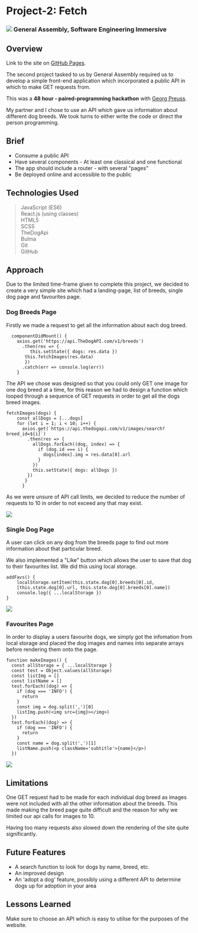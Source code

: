 # Project-2: Fetch

### ![](https://cloud.githubusercontent.com/assets/40461/8183776/469f976e-1432-11e5-8199-6ac91363302b.png) General Assembly, Software Engineering Immersive

## Overview
Link to the site on [GitHub Pages](https://charlotte-thomas.github.io/project-fetch/).

The second project tasked to us by General Assembly required us to develop a simple front-end application which incorporated a public API in which to make GET requests from. 

This was a **48 hour - paired-programming hackathon** with [Georg Preuss](https://github.com/georgpreuss).

My partner and I chose to use an API which gave us information about different dog breeds. We took turns to either write the code or direct the person programming.

## Brief

* Consume a public API
* Have several components - At least one classical and one functional
* The app should include a router - with several "pages"
* Be deployed online and accessible to the public

## Technologies Used

> JavaScript (ES6)   
> React.js (using classes)       
> HTML5       
> SCSS   
> TheDogApi  
> Bulma  
> Git  
> GitHub

## Approach

Due to the limited time-frame given to complete this project, we decided to create a very simple site which had a landing-page, list of breeds, single dog page and favourites page.

### Dog Breeds Page

Firstly we made a request to get all the information about each dog breed.

	  componentDidMount() {
    	axios.get('https://api.TheDogAPI.com/v1/breeds')
     	  .then(res => {
        	 this.setState({ dogs: res.data })
           this.fetchImages(res.data)
     	   })
     	  .catch(err => console.log(err))
  	   	}
  	

The API we chose was designed so that you could only GET one image for one dog breed at a time, for this reason we had to design a function which looped through a sequence of GET requests in order to get all the dogs breed images.

	fetchImages(dogs) {
	    const allDogs = [...dogs]
	    for (let i = 1; i < 10; i++) {
	      axios.get(`https://api.thedogapi.com/v1/images/search?breed_id=${i}`)
	        .then(res => {
	          allDogs.forEach((dog, index) => {
	            if (dog.id === i) {
	              dogs[index].img = res.data[0].url
	            }
	          })
	          this.setState({ dogs: allDogs })
	        })
	   	   }
	  	  }

As we were unsure of API call limits, we decided to reduce the number of requests to 10 in order to not exceed any that may exist.


![](https://i.imgur.com/k8Wryng.png)


### Single Dog Page

A user can click on any dog from the breeds page to find out more information about that particular breed.

We also implemented a "Like" button which allows the user to save that dog to their favourites list. We did this using local storage.

	addFavs() {
	    localStorage.setItem(this.state.dog[0].breeds[0].id, 
	    [this.state.dog[0].url, this.state.dog[0].breeds[0].name])
	    console.log({ ...localStorage })
  	}
  	
![](https://i.imgur.com/DEOGT0E.png)

### Favourites Page

In order to display a users favourite dogs, we simply got the infomation from local storage and placed the dog images and names into separate arrays before rendering them onto the page.

	function makeImages() {
	  const allStorage = { ...localStorage }
	  const test = Object.values(allStorage)
	  const listImg = []
	  const listName = []
	  test.forEach((dog) => {
	    if (dog === 'INFO') {
	      return
	    }
	    const img = dog.split(',')[0]
	    listImg.push(<img src={img}></img>)
	  })
	  test.forEach((dog) => {
	    if (dog === 'INFO') {
	      return
	    }
	    const name = dog.split(',')[1]
	    listName.push(<p className='subtitle'>{name}</p>)
	  })
	  
![](https://i.imgur.com/Jmn9LHv.png)

## Limitations

One GET request had to be made for each individual dog breed as images were not included with all the other information about the breeds. This made making the breed page quite difficult and the reason for why we limited our api calls for images to 10.

Having too many requests also slowed down the rendering of the site quite significantly.

## Future Features

* A search function to look for dogs by name, breed, etc.
* An improved design
* An 'adopt a dog' feature, possibly using a different API to determine dogs up for adoption in your area

## Lessons Learned

Make sure to choose an API which is easy to utilise for the purposes of the website.

